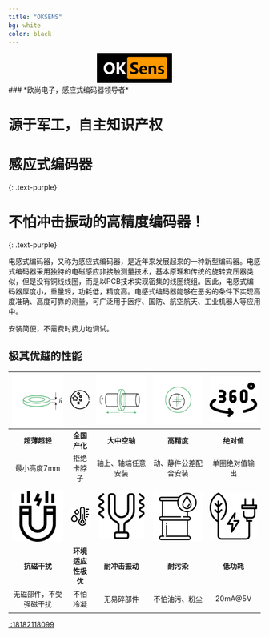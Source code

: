 ```yaml
---
title: "OKSENS"
bg: white
color: black
---
```

<center>
<img src="..\img\logo.png" style="zoom:50%;" />
</center>
### *欧尚电子，感应式编码器领导者*

# 源于军工，自主知识产权


# 感应式编码器
{: .text-purple}

# 不怕冲击振动的高精度编码器！

{: .text-purple}

电感式编码器，又称为感应式编码器，是近年来发展起来的一种新型编码器。电感式编码器采用独特的电磁感应非接触测量技术，基本原理和传统的旋转变压器类似，但是没有铜线线圈，而是以PCB技术实现密集的线圈绕组。因此，电感式编码器厚度小，重量轻，功耗低，精度高。电感式编码器能够在恶劣的条件下实现高度准确、高度可靠的测量，可广泛用于医疗、国防、航空航天、工业机器人等应用中。

安装简便，不需费时费力地调试。

## 极其优越的性能


| <img src="..\img\homePageIconG1.png"  style="zoom:67%;" /> | <img src="..\img\china.png" alt="image-20211015160800046" style="zoom:23%;" /> |  <img src="..\img\homePageIconG3.png"  style="zoom:67%;" />  | <img src="..\img\homePageIconG4.png"  style="zoom:67%;" /> | <img src="..\img\360.png" alt="image-20211015114945920" style="zoom:33%;" /> |
| :--------------------------------------------------------: | :----------------------------------------------------------: | :----------------------------------------------------------: | :--------------------------------------------------------: | :----------------------------------------------------------: |
|                        **超薄超轻**                        |                         **全国产化**                         |                         **大中空轴**                         |                         **高精度**                         |                          **绝对值**                          |
|                        最小高度7mm                         |                          拒绝卡脖子                          |                      轴上、轴端任意安装                      |                    动、静件公差配合安装                    |                        单圈绝对值输出                        |
|                                                            |                                                              |                                                              |                                                            |                                                              |
|                                                            |                                                              |                                                              |                                                            |                                                              |
|      <img src="..\img\mag.png"  style="zoom:20%;" />       |   <img src="..\img\condensation.png"  style="zoom:18%;" />   | <img src="..\img\vibration.png" alt="image-20211015104648636" style="zoom:18%;" /> | <img src="..\img\contamination.png"  style="zoom:23%;" />  | <img src="..\img\power.png" alt="image-20211015161515668" style="zoom:33%;" /> |
|                        **抗磁干扰**                        |                      **环境适应性极优**                      |                        **耐冲击振动**                        |                         **耐污染**                         |                          **低功耗**                          |
|                   无磁部件，不受强磁干扰                   |                           不怕冷凝                           |                          无易碎部件                          |                       不怕油污、粉尘                       |                           20mA@5V                            |
|                                                            |                                                              |                                                              |                                                            |                                                              |



<span id="forkongithub">
  <a href="{{ site.source_link }}" class="bg-blue"><i class="fa fa-phone"></i>
 :18182118099
  </a>
</span>


